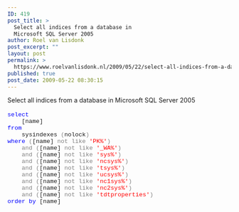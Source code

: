 ```yaml
---
ID: 419
post_title: >
  Select all indices from a database in
  Microsoft SQL Server 2005
author: Roel van Lisdonk
post_excerpt: ""
layout: post
permalink: >
  https://www.roelvanlisdonk.nl/2009/05/22/select-all-indices-from-a-database-in-microsoft-sql-server-2005/
published: true
post_date: 2009-05-22 08:30:15
---
```

<div class="padten">   <div class="ms-inputuserfield padfive seventyp">     <div>       <div class="ExternalClass9E54EF3C29004100AF871A31A48E8010">         <p>Select all indices from a database in Microsoft SQL Server 2005           <br />            <br /><span style="font-family: courier new; font-size: 10pt"><span style="color: blue">select</span>               <br />&#160;&#160;&#160; [name]               <br /><span style="color: blue">from</span>               <br />&#160;&#160;&#160; sysindexes <span style="color: gray">(</span>nolock<span style="color: gray">)</span>               <br /><span style="color: blue">where</span> <span style="color: gray">(</span>[name] <span style="color: gray">not</span> <span style="color: gray">like</span> <span style="color: red">'PK%'</span><span style="color: gray">)               <br /></span>&#160;&#160;&#160; <span style="color: gray">and</span> <span style="color: gray">(</span>[name] <span style="color: gray">not</span> <span style="color: gray">like</span> <span style="color: red">'_WA%'</span><span style="color: gray">)               <br /></span>&#160;&#160;&#160; <span style="color: gray">and</span> <span style="color: gray">(</span>[name] <span style="color: gray">not</span> <span style="color: gray">like</span> <span style="color: red">'sys%'</span><span style="color: gray">)               <br /></span>&#160;&#160;&#160; <span style="color: gray">and</span> <span style="color: gray">(</span>[name] <span style="color: gray">not</span> <span style="color: gray">like</span> <span style="color: red">'ncsys%'</span><span style="color: gray">)               <br /></span>&#160;&#160;&#160; <span style="color: gray">and</span> <span style="color: gray">(</span>[name] <span style="color: gray">not</span> <span style="color: gray">like</span> <span style="color: red">'tsys%'</span><span style="color: gray">)               <br /></span>&#160;&#160;&#160; <span style="color: gray">and</span> <span style="color: gray">(</span>[name] <span style="color: gray">not</span> <span style="color: gray">like</span> <span style="color: red">'ucsys%'</span><span style="color: gray">)               <br /></span>&#160;&#160;&#160; <span style="color: gray">and</span> <span style="color: gray">(</span>[name] <span style="color: gray">not</span> <span style="color: gray">like</span> <span style="color: red">'nc1sys%'</span><span style="color: gray">)               <br /></span>&#160;&#160;&#160; <span style="color: gray">and</span> <span style="color: gray">(</span>[name] <span style="color: gray">not</span> <span style="color: gray">like</span> <span style="color: red">'nc2sys%'</span><span style="color: gray">)               <br /></span>&#160;&#160;&#160; <span style="color: gray">and</span> <span style="color: gray">(</span>[name] <span style="color: gray">not</span> <span style="color: gray">like</span> <span style="color: red">'tdtproperties'</span><span style="color: gray">)               <br /></span><span style="color: blue">order</span> <span style="color: blue">by</span> [name] </span></p>       </div>     </div>   </div> </div>